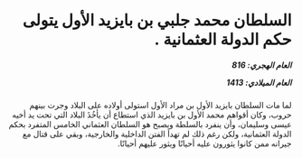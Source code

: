 <h1 dir="rtl">السلطان محمد جلبي بن بايزيد الأول يتولى حكم الدولة العثمانية .</h1>

<h5 dir="rtl">العام الهجري:  816

العام الميلادي: 1413

</h5>

<p dir="rtl">لما مات السلطان بايزيد الأول بن مراد الأول استولى أولاده على البلاد وجرت بينهم حروب، وكان أقواهم محمد الأول بن بايزيد الذي استطاع أن يأخُذَ البلاد التي تحت يد أخيه عيسى وسليمان، وأن ينفرد بالسلطة ويصبح هو السلطان العثماني الخامس المتفرد بحكم الدولة العثمانية، ولكن رغم ذلك لم تهدأ الفتن الداخلية والخارجية، وبقي على قتال مع جيرانه ممن كانوا يثورون عليه أحيانًا ويثور عليهم أحيانًا.</p></br>
